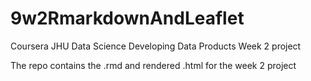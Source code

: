 # 9w2RmarkdownAndLeaflet
Coursera JHU Data Science Developing Data Products Week 2 project

The repo contains the .rmd and rendered .html for the week 2 project
